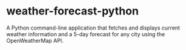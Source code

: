 # weather-forecast-python
A Python command-line application that fetches and displays current weather information and a 5-day forecast for any city using the OpenWeatherMap API.
